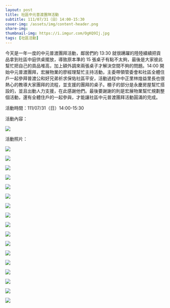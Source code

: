 ```yaml
---
layout: post
title: 社區中元普渡團拜活動
subtitle: 111/07/31（日）14:00-15:30
cover-img: /assets/img/content-header.png
share-img: 
thumbnail-img: https://i.imgur.com/OgKQ9Ij.jpg
tags: [社區活動]
---
```


今天是一年一度的中元普渡團拜活動，鄰居們約 13:30 就很踴躍的陸陸續續把貢品拿到社區中庭供桌擺放，導致原本準的 15 張桌子有點不太夠，最後是大家彼此幫忙把自己的貢品堆高，加上額外調來兩張桌子才解決空間不夠的問題。14:00 開始中元普渡團拜，宏展物業的廖經理幫忙主持活動，主委帶領管委會和社區全體住戶一起參拜普渡公和好兄弟祈求保佑社區平安，活動過程中中正里林煌益里長也很熱心的教導大家團拜的流程，並支援的團拜的桌子。棚子的部分是永慶房屋幫忙搭設的，並且出動人力支援，在此感謝他們。最後要謝謝的則是宏展物業幫忙規劃整個活動，還有全體住戶的一起參與，才能讓社區中元普渡團拜活動圓滿的完成。

活動時間：111/07/31（日）14:00-15:30

活動內容：

![](https://i.imgur.com/oDZuftz.jpg)

活動照片：

![](https://i.imgur.com/StliTCA.jpg)

![](https://i.imgur.com/rUYibIo.jpg)

![](https://i.imgur.com/BC4E0e6.jpg)

![](https://i.imgur.com/5VGzwDi.jpg)

![](https://i.imgur.com/L19GpwD.jpg)

![](https://i.imgur.com/iyWzUcS.jpg)

![](https://i.imgur.com/5VGzwDi.jpg)

![](https://i.imgur.com/goJsxAS.jpg)

![](https://i.imgur.com/DwIhPzt.jpg)

![](https://i.imgur.com/PLc2eXQ.jpg)

![](https://i.imgur.com/OMn2G48.jpg)

![](https://i.imgur.com/uJUQaSS.jpg)

![](https://i.imgur.com/ndAiztJ.jpg)

![](https://i.imgur.com/N6DUDsL.jpg)

![](https://i.imgur.com/OgKQ9Ij.jpg)

![](https://i.imgur.com/t2Ws69J.jpg)

![](https://i.imgur.com/ZJbm6qE.jpg)
